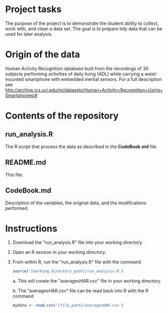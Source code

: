 # Project tasks

The purpose of the project is to demonstrate the student ability to
collect, work with, and clean a data set. The goal is to prepare tidy
data that can be used for later analysis.

# Origin of the data

Human Activity Recognition database built from the recordings of 30
subjects performing activities of daily living (ADL) while carrying a
waist-mounted smartphone with embedded inertial sensors. For a full
description see
http://archive.ics.uci.edu/ml/datasets/Human+Activity+Recognition+Using+Smartphones\#

# Contents of the repository

## run\_analysis.R

The R script that process the data as described in the **CodeBook.md** file.

## README.md

This file.

## CodeBook.md

Description of the variables, the original data, and the modifications performed.

# Instructions

1.  Download the "run\_analysis.R" file into your working directory.

2.  Open an R session in your working directory.

3.  From within R, run the "run\_analysis.R" file with the command
    ```R
    source('[working_directory_path]/run_analysis.R')
    ```

    a.  This will create the "averagesHAR.csv" file in your
        working directory.

    b.  The "averagesHAR.csv" file can be read back into R with the R
        command
    ```R
    mydata <- read.csv('[file_path]/averagesHAR.csv')
    ```


